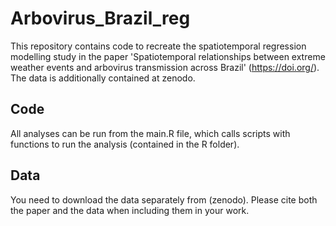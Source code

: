 # Arbovirus_Brazil_reg

This repository contains code to recreate the spatiotemporal regression modelling study in the paper 'Spatiotemporal relationships between extreme weather events and arbovirus transmission across Brazil' (https://doi.org/). The data is additionally contained at zenodo. 

## Code
All analyses can be run from the main.R file, which calls scripts with functions to run the analysis (contained in the R folder). 

## Data
You need to download the data separately from (zenodo). Please cite both the paper and the data when including them in your work. 
